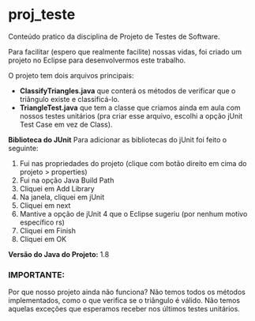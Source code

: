 # proj_teste
Conteúdo pratico da disciplina de Projeto de Testes de Software.

Para facilitar (espero que realmente facilite) nossas vidas, foi criado um projeto no Eclipse para desenvolvermos este trabalho.

O projeto tem dois arquivos principais:

* **ClassifyTriangles.java** que conterá os métodos de verificar que o triângulo existe e classificá-lo.
* **TriangleTest.java** que tem a classe que criamos ainda em aula com nossos testes unitários 
(pra criar esse arquivo, escolhi a opção jUnit Test Case em vez de Class).

**Biblioteca do JUnit**
Para adicionar as bibliotecas do jUnit foi feito o seguinte:

1. Fui nas propriedades do projeto (clique com botão direito em cima do projeto > properties)
1. Fui na opção Java Build Path
1. Cliquei em Add Library
1. Na janela, cliquei em jUnit
1. Cliquei em next
1. Mantive a opção de jUnit 4 que o Eclipse sugeriu (por nenhum motivo específico rs)
1. Cliquei em Finish
1. Cliquei em OK

**Versão do Java do Projeto:** 1.8

### IMPORTANTE:
Por que nosso projeto ainda não funciona?
Não temos todos os métodos implementados, como o que verifica se o triângulo é válido. Não temos aquelas exceções que esperamos receber nos últimos testes unitários.
